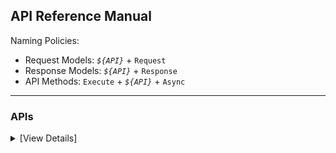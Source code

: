﻿## API Reference Manual

Naming Policies:

-   Request Models: _`${API}`_ + `Request`
-   Response Models: _`${API}`_ + `Response`
-   API Methods: `Execute` + _`${API}`_ + `Async`

---

### APIs

<details>

<summary>[View Details]</summary>

-   Manage User Access Tokens
    -   Fetch an Access Token Using an Authorization Aode: `OAuthAccessToken`
    -   Refresh an Access Token Using a Refresh Token: `OAuthRefreshToken`
    -   Revoke Access: `OAuthRevokeToken`
-   QR Code Authorization
    -   Get QR Code: `OAuthGetQrcode`
    -   Check QR Code Status: `OAuthCheckQrcode`
-   Content Posting
    -   Video - Direct Post
        -   Initialize the Posting Pequest: `PostPublishVideoInit`
        -   Send Video to TikTok Servers: `PostUploadVideo`
    -   Video - Upload
        -   Initialize Video Upload: `PostPublishInboxVideoInit`
        -   Send Video to TikTok Servers: `PostUploadVideo`
    -   Photo - Direct Post
        -   Initialize the Posting Pequest: `PostPublishContentInit`
    -   Query Creator Info: `PostPublishCreatorInfoQuery`
    -   Get Post Status: `PostPublishStatusFetch`
-   Data Portability
    -   Add Data Request: `UserDataAdd`
    -   Cancel Data Request: `UserDataCancel`
    -   Check Status of Data Request: `UserDataCheck`
    -   Download: `UserDataDownload`
-   Display
    -   Get User Info: `UserInfo`
    -   Query Videos: `VideoQuery`
    -   List Videos: `VideoList`
-   Research
    -   Query Videos: `ResearchVideoQuery`
    -   Query User Info: `ResearchUserInfo`
    -   Query Video Comments: `ResearchVideoCommentList`
    -   Query User Liked Videos: `ResearchUserLikedVideos`
    -   Query User Pinned Videos: `ResearchUserPinnedVideos`
    -   Query User Followers: `ResearchUserFollowers`
    -   Query User Following: `ResearchUserFollowing`
    -   Query User Reposted Videos: `ResearchUserRepostedVideos`
-   Commercial Content
    -   Query Ads: `ResearchAdlibAdQuery`
    -   Query Advertisers: `ResearchAdlibAdvertiserQuery`
    -   Get Ad Details: `ResearchAdlibAdDetail`
    -   Get Ad Report: `ResearchAdlibAdReport`
    -   Query Commercial Content: `ResearchAdlibCommercialContentQuery`

</details>
